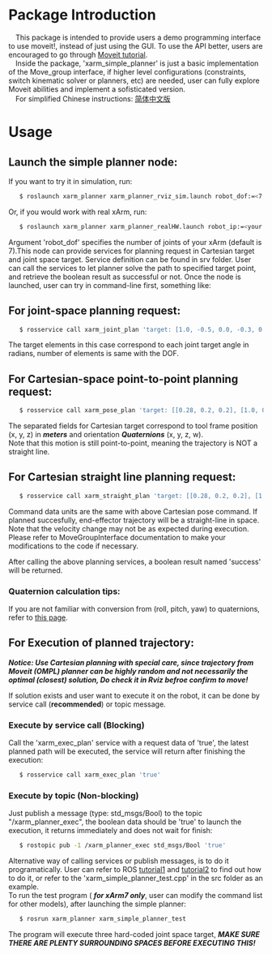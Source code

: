 # Package Introduction
&ensp;&ensp;This package is intended to provide users a demo programming interface to use moveit!, instead of just using the GUI. To use the API better, users are encouraged to go through [Moveit tutorial](http://docs.ros.org/kinetic/api/moveit_tutorials/html/).  
&ensp;&ensp;Inside the package, 'xarm_simple_planner' is just a basic implementation of the Move_group interface, if higher level configurations (constraints, switch kinematic solver or planners, etc) are needed, user can fully explore Moveit abilities and implement a sofisticated version.  
&ensp;&ensp;For simplified Chinese instructions: [简体中文版](./ReadMe_cn.md)    

# Usage
## Launch the simple planner node:
If you want to try it in simulation, run:
```bash
   $ roslaunch xarm_planner xarm_planner_rviz_sim.launch robot_dof:=<7|6|5>
```
Or, if you would work with real xArm, run:  
```bash
   $ roslaunch xarm_planner xarm_planner_realHW.launch robot_ip:=<your controller box LAN IP address> robot_dof:=<7|6|5>
```
Argument 'robot_dof' specifies the number of joints of your xArm (default is 7).This node can provide services for planning request in Cartesian target and joint space target. Service definition can be found in srv folder. User can call the services to let planner solve the path to specified target point, and retrieve the boolean result as successful or not. Once the node is launched, user can try in command-line first, something like:  

## For joint-space planning request:  
```bash
   $ rosservice call xarm_joint_plan 'target: [1.0, -0.5, 0.0, -0.3, 0.0, 0.0, 0.5]'
```
The target elements in this case correspond to each joint target angle in radians, number of elements is same with the DOF.  

## For Cartesian-space point-to-point planning request:  
```bash
   $ rosservice call xarm_pose_plan 'target: [[0.28, 0.2, 0.2], [1.0, 0.0, 0.0, 0.0]]'
```
The separated fields for Cartesian target correspond to tool frame position (x, y, z) in ***meters*** and orientation ***Quaternions*** (x, y, z, w).  
Note that this motion is still point-to-point, meaning the trajectory is NOT a straight line.  

## For Cartesian straight line planning request:
```bash
   $ rosservice call xarm_straight_plan 'target: [[0.28, 0.2, 0.2], [1.0, 0.0, 0.0, 0.0]]'
```
Command data units are the same with above Cartesian pose command. If planned succesfully, end-effector trajectory will be a straight-line in space. Note that the velocity change may not be as expected during execution. Please refer to MoveGroupInterface documentation to make your modifications to the code if necessary.  

After calling the above planning services, a boolean result named 'success' will be returned.  

### Quaternion calculation tips:
If you are not familiar with conversion from (roll, pitch, yaw) to quaternions, refer to [this page](http://wiki.ros.org/tf2/Tutorials/Quaternions#Think_in_RPY_then_convert_to_quaternion).

## For Execution of planned trajectory:  

***Notice: Use Cartesian planning with special care, since trajectory from Moveit (OMPL) planner can be highly random and not necessarily the optimal (closest) solution, Do check it in Rviz befroe confirm to move!*** 

If solution exists and user want to execute it on the robot, it can be done by  service call (**recommended**) or topic message. 

### Execute by service call (Blocking)
Call the 'xarm_exec_plan' service with a request data of 'true', the latest planned path will be executed, the service will return after finishing the execution:  
```bash
   $ rosservice call xarm_exec_plan 'true'
```

### Execute by topic (Non-blocking)
Just publish a message (type: std_msgs/Bool) to the topic "/xarm_planner_exec", the boolean data should be 'true' to launch the execution, it returns immediately and does not wait for finish:  
```bash
   $ rostopic pub -1 /xarm_planner_exec std_msgs/Bool 'true'
```

Alternative way of calling services or publish messages, is to do it programatically. User can refer to ROS [tutorial1](http://wiki.ros.org/ROS/Tutorials/WritingServiceClient%28c%2B%2B%29) and [tutorial2](http://wiki.ros.org/ROS/Tutorials/WritingPublisherSubscriber%28c%2B%2B%29) to find out how to do it, or refer to the 'xarm_simple_planner_test.cpp' in the src folder as an example.  
To run the test program ( ***for xArm7 only***, user can modify the command list for other models), after launching the simple planner:
```bash
   $ rosrun xarm_planner xarm_simple_planner_test
```
The program will execute three hard-coded joint space target, ***MAKE SURE THERE ARE PLENTY SURROUNDING SPACES BEFORE EXECUTING THIS!***
